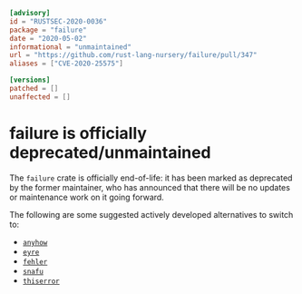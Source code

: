 ```toml
[advisory]
id = "RUSTSEC-2020-0036"
package = "failure"
date = "2020-05-02"
informational = "unmaintained"
url = "https://github.com/rust-lang-nursery/failure/pull/347"
aliases = ["CVE-2020-25575"]

[versions]
patched = []
unaffected = []
```

# failure is officially deprecated/unmaintained

The `failure` crate is officially end-of-life: it has been marked as deprecated
by the former maintainer, who has announced that there will be no updates or
maintenance work on it going forward.

The following are some suggested actively developed alternatives to switch to:

- [`anyhow`](https://crates.io/crates/anyhow)
- [`eyre`](https://crates.io/crates/eyre)
- [`fehler`](https://crates.io/crates/fehler)
- [`snafu`](https://crates.io/crates/snafu)
- [`thiserror`](https://crates.io/crates/thiserror)
